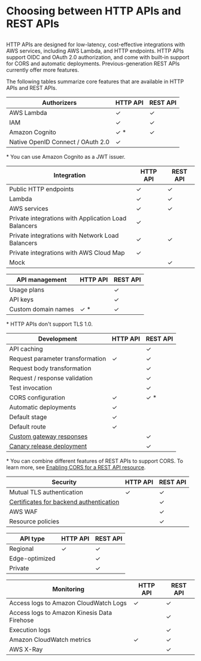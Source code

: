 # Choosing between HTTP APIs and REST APIs<a name="http-api-vs-rest"></a>

## <a name="http-api-vs-rest.differences"></a>

HTTP APIs are designed for low\-latency, cost\-effective integrations with AWS services, including AWS Lambda, and HTTP endpoints\. HTTP APIs support OIDC and OAuth 2\.0 authorization, and come with built\-in support for CORS and automatic deployments\. Previous\-generation REST APIs currently offer more features\.

The following tables summarize core features that are available in HTTP APIs and REST APIs\.


| Authorizers | HTTP API | REST API | 
| --- | --- | --- | 
|  AWS Lambda  |  ✓  |  ✓  | 
|  IAM  |  ✓  |  ✓  | 
|  Amazon Cognito  |  ✓ \*  |  ✓  | 
|  Native OpenID Connect / OAuth 2\.0  |  ✓  |    | 

\* You can use Amazon Cognito as a JWT issuer\.


| Integration | HTTP API | REST API | 
| --- | --- | --- | 
|  Public HTTP endpoints  |  ✓  |  ✓  | 
|  Lambda  |  ✓  |  ✓  | 
|  AWS services  |  ✓  |  ✓  | 
|  Private integrations with Application Load Balancers  |  ✓  |    | 
|  Private integrations with Network Load Balancers  |  ✓  |  ✓  | 
|  Private integrations with AWS Cloud Map  |  ✓  |    | 
|  Mock  |    |  ✓  | 


| API management | HTTP API | REST API | 
| --- | --- | --- | 
|  Usage plans  |    |  ✓  | 
|  API keys  |    |  ✓  | 
|  Custom domain names  |  ✓ \*  |  ✓  | 

\* HTTP APIs don't support TLS 1\.0\.


| Development | HTTP API | REST API | 
| --- | --- | --- | 
|  API caching  |    |  ✓  | 
|  Request parameter transformation  |  ✓  |  ✓  | 
|  Request body transformation  |    |  ✓  | 
|  Request / response validation  |    |  ✓  | 
|  Test invocation  |    |  ✓  | 
|  CORS configuration  |  ✓  |  ✓ \*  | 
|  Automatic deployments  |  ✓  |    | 
|  Default stage  |  ✓  |    | 
|  Default route  |  ✓  |    | 
|  [Custom gateway responses](api-gateway-gatewayResponse-definition.md)  |    |  ✓  | 
|  [Canary release deployment](canary-release.md)  |    |  ✓  | 

\* You can combine different features of REST APIs to support CORS\. To learn more, see [Enabling CORS for a REST API resource](how-to-cors.md)\.


| Security | HTTP API | REST API | 
| --- | --- | --- | 
|  Mutual TLS authentication  |  ✓  |  ✓  | 
|  [Certificates for backend authentication](getting-started-client-side-ssl-authentication.md)  |    |  ✓  | 
|  AWS WAF  |    |  ✓  | 
|  Resource policies  |    |  ✓  | 


| API type | HTTP API | REST API | 
| --- | --- | --- | 
|  Regional  |  ✓  |  ✓  | 
|  Edge\-optimized  |    |  ✓  | 
|  Private  |    |  ✓  | 


| Monitoring | HTTP API | REST API | 
| --- | --- | --- | 
|  Access logs to Amazon CloudWatch Logs  |  ✓  |  ✓  | 
|  Access logs to Amazon Kinesis Data Firehose  |    |  ✓  | 
|  Execution logs  |    |  ✓  | 
|  Amazon CloudWatch metrics  |  ✓  |  ✓  | 
|  AWS X\-Ray  |    |  ✓  | 